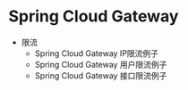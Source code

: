 
# Spring Cloud Gateway

* 限流
  * Spring Cloud Gateway IP限流例子
  * Spring Cloud Gateway 用户限流例子
  * Spring Cloud Gateway 接口限流例子
